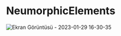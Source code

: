# NeumorphicElements
 
![Ekran Görüntüsü - 2023-01-29 16-30-35](https://user-images.githubusercontent.com/111579457/215329512-b9e504e1-06a5-470a-8a09-afbeb8e825c4.png)
